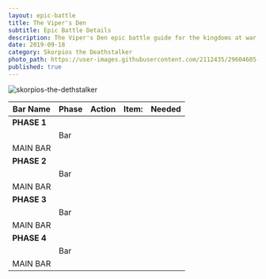 ```yaml
---
layout: epic-battle
title: The Viper's Den
subtitle: Epic Battle Details
description: The Viper's Den epic battle guide for the kingdoms at war game
date: 2019-09-18
category: Skorpios the Deathstalker
photo_path: https://user-images.githubusercontent.com/2112435/29604605-4703a7a2-87a5-11e7-9bd2-a120e7d69384.png
published: true
---
```

![skorpios-the-dethstalker](https://user-images.githubusercontent.com/2112435/29604605-4703a7a2-87a5-11e7-9bd2-a120e7d69384.png)


| Bar Name | Phase | Action | Item: | Needed |
| --- | --- | --- | --- | --- |
| __PHASE 1__ | | | | |
| | Bar | | | |
| MAIN BAR | | | | |
| __PHASE 2__ | | | | |
| | Bar | | | |
| MAIN BAR | | | | |
| __PHASE 3__ | | | | |
| | Bar | | | |
| MAIN BAR | | | | |
| __PHASE 4__ | | | | |
| | Bar | | | |
| MAIN BAR | | | | |
